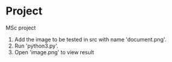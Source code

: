 # Project
MSc project

1. Add the image to be tested in src with name 'document.png'.
2. Run 'python3.py'.
3. Open 'image.png' to view result
